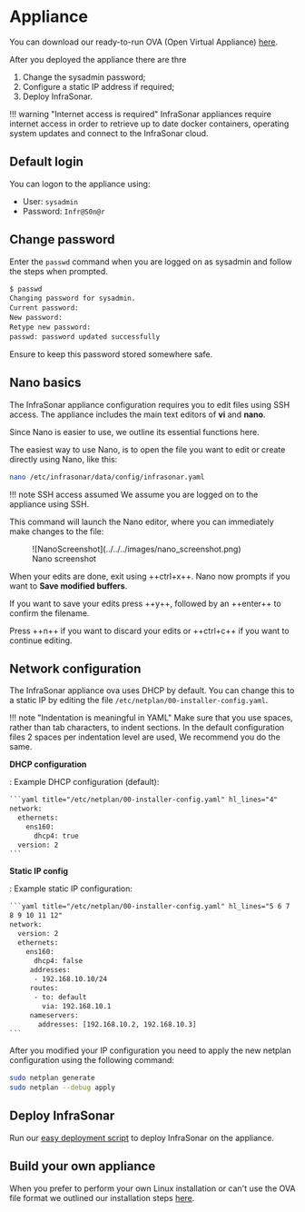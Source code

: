 # Appliance

You can download our ready-to-run OVA (Open Virtual Appliance) [here](https://storage.googleapis.com/infrasonar-repository/infrasonar-appliance.ova).

After you deployed the appliance there are thre

1. Change the sysadmin password;
2. Configure a static IP address if required;
3. Deploy InfraSonar. 

!!! warning "Internet access is required"
    InfraSonar appliances require internet access in order to retrieve up to date docker containers, operating system updates and connect to the InfraSonar cloud.

## Default login

You can logon to the appliance using:

* User: `sysadmin`
* Password: `Infr@S0n@r`

## Change password

Enter the `passwd` command when you are logged on as sysadmin and follow the steps when prompted.

```bash
$ passwd
Changing password for sysadmin.
Current password:
New password:
Retype new password:
passwd: password updated successfully
```

Ensure to keep this password stored somewhere safe.

## Nano basics

The InfraSonar appliance configuration requires you to edit files using SSH access. The appliance includes the main text editors of **vi** and **nano**.

Since Nano is easier to use, we outline its essential functions here.

The easiest way to use Nano, is to open the file you want to edit or create directly using Nano, like this:

```bash
nano /etc/infrasonar/data/config/infrasonar.yaml
```

!!! note SSH access assumed
    We assume you are logged on to the appliance using SSH.

This command will launch the Nano editor, where you can immediately make changes to the file:

<figure markdown>
  ![NanoScreenshot](../../../images/nano_screenshot.png)
  <figcaption>Nano screenshot</figcaption>
</figure>

When your edits are done, exit using ++ctrl+x++. Nano now prompts if you want to **Save modified buffers**.

If you want to save your edits press ++y++, followed by an ++enter++ to confirm the filename.

Press ++n++ if you want to discard your edits or ++ctrl+c++ if you want to continue editing.

## Network configuration

The InfraSonar appliance ova uses DHCP by default. You can change this to a static IP by editing the file `/etc/netplan/00-installer-config.yaml`.

!!! note "Indentation is meaningful in YAML"
    Make sure that you use spaces, rather than tab characters, to indent sections. In the default configuration files 2 spaces per indentation level are used, We recommend you do the same.

**DHCP configuration**

:   Example DHCP configuration (default):

    ```yaml title="/etc/netplan/00-installer-config.yaml" hl_lines="4"
    network:
      ethernets:
        ens160:
          dhcp4: true
      version: 2
    ```

**Static IP config**

:   Example static IP configuration:

    ```yaml title="/etc/netplan/00-installer-config.yaml" hl_lines="5 6 7 8 9 10 11 12"
    network:
      version: 2
      ethernets:
        ens160:
          dhcp4: false
         addresses:
          - 192.168.10.10/24
         routes:
          - to: default
            via: 192.168.10.1
         nameservers:
           addresses: [192.168.10.2, 192.168.10.3]
    ```

After you modified your IP configuration you need to apply the new netplan configuration using the following command:

```bash
sudo netplan generate
sudo netplan --debug apply
```
## Deploy InfraSonar

Run our [easy deployment script](./deploy_infrasonar.md) to deploy InfraSonar on the appliance.

## Build your own appliance

When you prefer to perform your own Linux installation or can't use the OVA file format we outlined our installation steps [here](appliance_manual_installation.md).